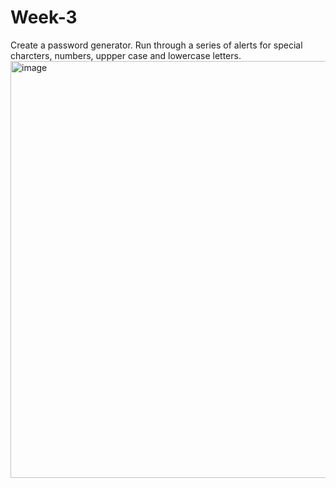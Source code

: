# Week-3
Create a password generator.
Run through a series of alerts for special charcters, numbers, uppper case and lowercase letters.
<img width="667" alt="image" src="https://github.com/dyl124/Week-3/assets/142150017/e627a383-5a64-4f81-b7f0-5112f2cf7b85">
